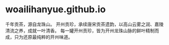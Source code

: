 # woailihanyue.github.io
千年贡茶，源自龙珠山。 开州贡珍，承续唐宋贡茶遗韵，以高山云雾之润、嘉陵清流之养，成就一叶清香。 每一罐开州贡珍，皆为开州龙珠山脉的鲜叶精制而成，只为还原最纯粹的开州味道。
